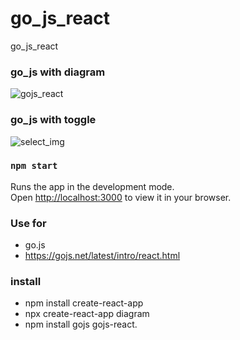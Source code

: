 # go_js_react
go_js_react


### go_js with diagram 

![gojs_react](https://github.com/soooochan/go_js_react/assets/102716244/07800778-c826-4c77-99f6-8466d0ed9728)


### go_js with toggle 

![select_img](https://github.com/soooochan/go_js_react/assets/102716244/674becc8-c6f1-458d-bca5-36b740f3a9f2)

### `npm start`

Runs the app in the development mode.\
Open [http://localhost:3000](http://localhost:3000) to view it in your browser.

### Use for

* go.js 
* https://gojs.net/latest/intro/react.html

### install 

* npm install create-react-app
* npx create-react-app diagram 
* npm install gojs gojs-react.
